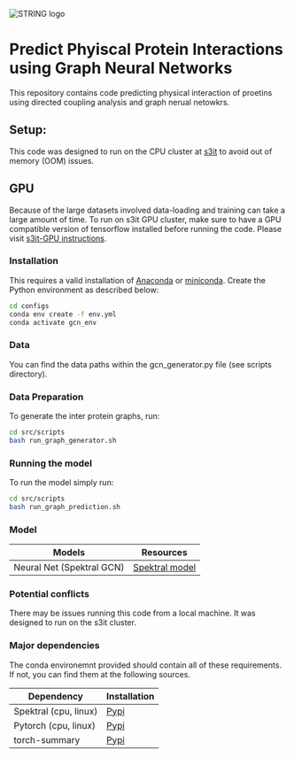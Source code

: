 ![STRING logo](configs/logo.jpg)


# Predict Phyiscal Protein Interactions using Graph Neural Networks
This repository contains code predicting physical interaction of proetins using directed coupling analysis and graph nerual netowkrs. 

## Setup:
This code was designed to run on the CPU cluster at [s3it](https://apps.s3it.uzh.ch/) to avoid out of memory (OOM) issues.

## GPU
Because of the large datasets involved data-loading and training can take a large amount of time.
To run on s3it GPU cluster, make sure to have a GPU compatible version of tensorflow installed before running the code. Please visit [s3it-GPU instructions](https://docs.s3it.uzh.ch/cluster/python_tensorflow_example/).

### Installation 
This requires a valid installation of [Anaconda](https://docs.conda.io/projects/conda/en/latest/user-guide/install/index.html) or [miniconda](https://docs.conda.io/en/latest/miniconda.html). Create the Python environment as described below:

```sh
cd configs
conda env create -f env.yml 
conda activate gcn_env
```
### Data
You can find the data paths within the gcn_generator.py file (see scripts directory).

### Data Preparation
To generate the  inter protein graphs, run:

```sh
cd src/scripts
bash run_graph_generator.sh
```
### Running the model
To run the model simply run:
```sh
cd src/scripts
bash run_graph_prediction.sh
```

### Model

| Models | Resources |
| ------ | ------ | 
| Neural Net (Spektral GCN) | [Spektral model](https://github.com/danielegrattarola/spektral/blob/master/examples/graph_prediction/general_gnn.py) |

### Potential conflicts
There may be issues running this code from a local machine. It was designed to run on the s3it
cluster. 
### Major dependencies
The conda environemnt provided should contain all of these requirements. If not, you can find them at the following sources.

| Dependency | Installation |
| ------ | ------ | 
| Spektral (cpu, linux) |[Pypi](https://pypi.org/project/spektral/)|
| Pytorch (cpu, linux) |[Pypi](https://pytorch.org/)|
| torch-summary |[Pypi](https://pypi.org/project/torch-summary/)|

